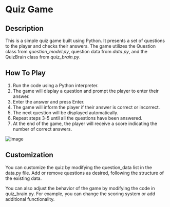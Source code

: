 # Quiz Game
## Description 
This is a simple quiz game built using Python. It presents a set of questions to the player and checks their answers. The game utilizes the Question class from *question_model.py*, question data from *data.py*, and the QuizBrain class from *quiz_brain.py*.

## How To Play 
1. Run the code using a Python interpreter.
2. The game will display a question and prompt the player to enter their answer.
3. Enter the answer and press Enter.
4. The game will inform the player if their answer is correct or incorrect.
5. The next question will be displayed automatically.
6. Repeat steps 3-5 until all the questions have been answered.
7. At the end of the game, the player will receive a score indicating the number of correct answers.


![image](https://github.com/sadafahmedd/python_projects/assets/90939272/a29f6355-a160-4ce9-ad52-98ad632d018c)

## Customization 
You can customize the quiz by modifying the question_data list in the data.py file. Add or remove questions as desired, following the structure of the existing data.

You can also adjust the behavior of the game by modifying the code in quiz_brain.py. For example, you can change the scoring system or add additional functionality.
